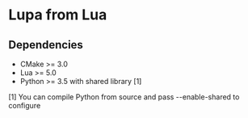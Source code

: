 # Lupa from Lua

## Dependencies

* CMake >= 3.0
* Lua >= 5.0
* Python >= 3.5 with shared library [1]

[1] You can compile Python from source and pass --enable-shared to configure
